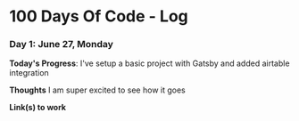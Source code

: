 # 100 Days Of Code - Log

### Day 1: June 27, Monday

**Today's Progress**: I've setup a basic project with Gatsby and added airtable integration

**Thoughts** I am super excited to see how it goes

**Link(s) to work**

